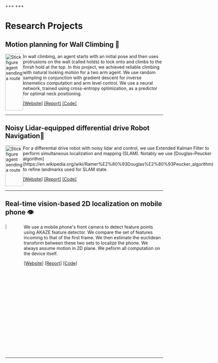 +++
+++

# Research Projects

## Motion planning for Wall Climbing 🧗

<div style="display: flex;">
<div style="flex-grow: 1; flex-shrink: 1">
<img width="100%" src="stick-figure-agent-sending-a-route.gif" alt="Stick figure agent sending a route"></div>
<div style="flex-grow: 1; flex-shrink: 1">
In wall climbing, an agent starts with an initial pose and then uses protrusions on the wall (called holds) to lock onto and climbs to the finish hold at the top. In this project, we achieved reliable climbing with natural looking motion for a two arm agent. We use random sampling in conjunction with gradient descent for inverse kinemetics computation and arm level control. We use a neural network, trained using cross-entropy optimization, as a predictor for optimal neck positioning.

[[Website]](https://yashsriram.github.io/stick-solo) [[Report]](https://yashsriram.github.io/stick-solo/report.pdf) [[Code]](https://github.com/yashsriram/stick-solo)
</div>
</div>

---

## Noisy Lidar-equipped differential drive Robot Navigation🚏

<div style="display: flex;">
<div style="flex-grow: 1; flex-shrink: 1">
<img width="100%" src="iep.png" alt="Stick figure agent sending a route">
</div>
<div style="flex-grow: 1; flex-shrink: 1">
For a differential drive robot with noisy lidar and control, we use Extended Kalman Filter to perform simultaneous localization and mapping (SLAM).
Notably we use [Douglas–Peucker algorithm](https://en.wikipedia.org/wiki/Ramer%E2%80%93Douglas%E2%80%93Peucker_algorithm) to refine landmarks used for SLAM state.

[[Website]](https://yashsriram.github.io/sixth-sense) [[Report]](https://yashsriram.github.io/sixth-sense/report.pdf) [[Code]](https://github.com/yashsriram/sixth-sense)
</div>
</div>

---

## Real-time vision-based 2D localization on mobile phone 👁️

<div style="display: flex;">
<div style="flex-grow: 1; flex-shrink: 1">
<img width="20%" src="drawing-star-with-mobile.gif" alt="Drawing a star using a mobile">
</div>
<div style="flex-grow: 1; flex-shrink: 1">
We use a mobile phone's front camera to detect feature points using AKAZE feature detector.
We compare the set of features incoming to that of the first frame.
We then estimate the euclidean transform between these two sets to localize the phone.
We always assume motion in 2D plane.
We peform all computation on the device itself.

[[Website]](https://yashsriram.github.io/hawkeye) [[Report]](https://yashsriram.github.io/hawkeye/report.pdf) [[Code]](https://github.com/yashsriram/hawkeye)
</div>
</div>

---
